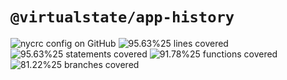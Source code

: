 # `@virtualstate/app-history`

[//]: # (badges)

![nycrc config on GitHub](https://img.shields.io/nycrc/virtualstate/app-history) ![95.63%25 lines covered](https://img.shields.io/badge/lines-95.63%25-brightgreen) ![95.63%25 statements covered](https://img.shields.io/badge/statements-95.63%25-brightgreen) ![91.78%25 functions covered](https://img.shields.io/badge/functions-91.78%25-brightgreen) ![81.22%25 branches covered](https://img.shields.io/badge/branches-81.22%25-brightgreen)

[//]: # (badges)